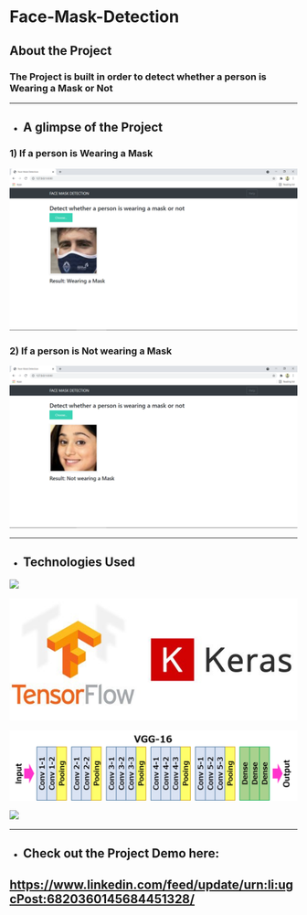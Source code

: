 # Face-Mask-Detection

## About the Project

### The Project is built in order to detect whether a person is Wearing a Mask or Not
---
* ## A glimpse of the Project

### 1) If a person is Wearing a Mask

![alt text](https://github.com/GauravK1997/Face-Mask-Detection/blob/master/images/Face%20Mask%20Detection%20-%20With%20Mask.png)

### 2) If a person is Not wearing a Mask

![alt text](https://github.com/GauravK1997/Face-Mask-Detection/blob/master/images/Face%20Mask%20Detection%20-%20Without%20Mask.png)

---

* ## Technologies Used

![](https://forthebadge.com/images/badges/made-with-python.svg)

![](https://github.com/GauravK1997/Face-Mask-Detection/blob/master/images/tensorflow%20keras.jpeg) 

![](https://github.com/GauravK1997/Face-Mask-Detection/blob/master/images/vgg16%20image.png)

[<img target="_blank" src="https://flask.palletsprojects.com/en/1.1.x/_images/flask-logo.png" width=170>](https://flask.palletsprojects.com/en/1.1.x/)

---

* ## Check out the Project Demo here: 

## https://www.linkedin.com/feed/update/urn:li:ugcPost:6820360145684451328/
